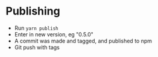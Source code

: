 # Publishing

- Run `yarn publish`
- Enter in new version, eg "0.5.0"
- A commit was made and tagged, and published to npm
- Git push with tags